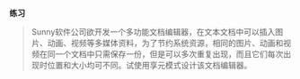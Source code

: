**练习**
> Sunny软件公司欲开发一个多功能文档编辑器，在文本文档中可以插入图片、动画、视频等多媒体资料，为了节约系统资源，相同的图片、动画和视频在同一个文档中只需保存一份，但是可以多次重复出现，而且它们每次出现时位置和大小均可不同。试使用享元模式设计该文档编辑器。
